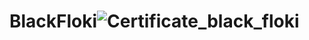 # BlackFloki![Certificate_black_floki](https://user-images.githubusercontent.com/81981737/147589183-da78b0a1-7edd-487d-a561-f5afdcc92236.jpg)
